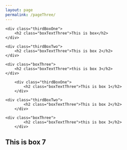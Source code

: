 ```yaml
---
layout: page
permalink: /pageThree/
---
```

<link rel="stylesheet" type="text/css" href="{{ site.baseurl }}/assets/css/styles.css">

<div class="wrapper">

	<div class="thirdBoxOne">
		<h2 class="boxTextThree">This is box</h2>
	</div>
		
	<div class="thirdBoxTwo">
		<h2 class="boxTextThree">This is box 2</h2>
	</div>
			
	<div class="boxThree">
		<h2 class="boxTextThree">this is box 3</h2>
	</div>

</div>

<div class="wrapper">

		<div class="thirdBoxOne">
			<h2 class="boxTextThree">This is box 1</h2>
		</div>

	<div class="thirdBoxTwo">
			<h2 class="boxTextThree">This is box 2</h2>
		</div>
			
	<div class="boxThree">
			<h2 class="boxTextThree">this is box 3</h2>
		</div>

</div>

<div class="boxSeven">
		<h2 class="boxTextThree">This is box 7</h2>
</div>
		
	

 



